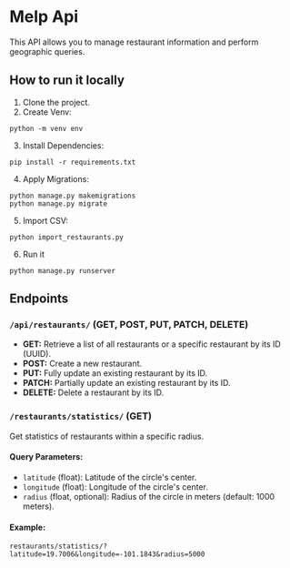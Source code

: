 # Melp Api

This API allows you to manage restaurant information and perform geographic queries.

## How to run it locally

 1. Clone the project.
 2. Create Venv:
````
python -m venv env
````
3. Install Dependencies:

```
pip install -r requirements.txt
```
4. Apply Migrations:
```
python manage.py makemigrations 
python manage.py migrate
```
5. Import CSV:
```
python import_restaurants.py
```
6. Run it
```
python manage.py runserver
```

## Endpoints

### `/api/restaurants/`  (GET, POST, PUT, PATCH, DELETE)

-   **GET:**  Retrieve a list of all restaurants or a specific restaurant by its ID (UUID).
-   **POST:**  Create a new restaurant.
-   **PUT:**  Fully update an existing restaurant by its ID.
-   **PATCH:**  Partially update an existing restaurant by its ID.
-   **DELETE:**  Delete a restaurant by its ID.


### `/restaurants/statistics/`  (GET)

Get statistics of restaurants within a specific radius.

#### Query Parameters:

-   `latitude`  (float): Latitude of the circle's center.
-   `longitude`  (float): Longitude of the circle's center.
-   `radius`  (float, optional): Radius of the circle in meters (default: 1000 meters).

#### Example:

    restaurants/statistics/?latitude=19.7006&longitude=-101.1843&radius=5000

